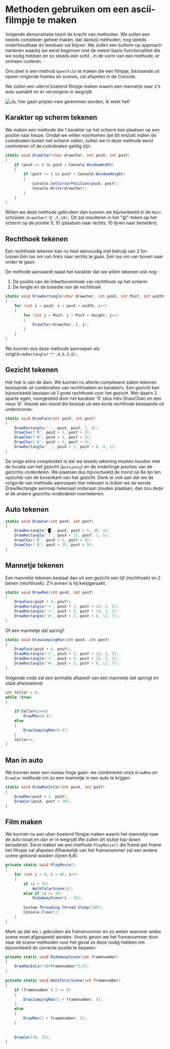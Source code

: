 # Methoden gebruiken om een ascii-filmpje te maken

Volgende demonstratie toont de kracht van methoden. We zullen een steeds complexer geheel maken, dat dankzij methoden, nog steeds onderhoudbaar én leesbaar zal blijven. We zullen een bottom-up approach hanteren waarbij we eerst beginnen met de meest basis-functionaliteit die we nodig hebben en zo steeds een schil , in de vorm van een methode, er omheen coderen. 

Ons doel is een method ``SpeelFilm`` te maken die een filmpje, bestaande uit opeen volgende frames en scenes, zal afspelen in de Console.

We zullen een uiterst boeiend filmpje maken waarin een mannetje naar z’n auto wandelt en er vervolgens in wegrijdt.

![Ja, hier gaan prijzen mee gewonnen worden, ik weet het!](../assets/Aallinone/asciimovie.png)

## Karakter op scherm tekenen
We maken een methode die 1 karakter op het scherm kan plaatsen op een positie naar keuze. Omdat we willen voorkomen dat dit mislukt indien de coördinaten buiten het scherm vallen, zullen we in deze methode eerst controleren of de coördinaten geldig zijn.

```csharp
static void DrawChar(char drawchar, int posX, int posY)
{
    if (posX >= 0 && posX < Console.WindowWidth)
    {
        if (posY >= 0 && posY < Console.WindowHeight)
        {
            Console.SetCursorPosition(posX, posY);
            Console.Write(drawchar);
        }
    }
}
```
Willen we deze methode gebruiken dan kunnen we bijvoorbeeld in de ``Main`` schrijven: ``DrawChar('@',5,10);``
Dit zal resulteren in het "@"-teken op het scherm op de positie 5, 10 (plaatsen naar rechts, 10 lijnen naar beneden).

## Rechthoek tekenen
Een rechthoek tekenen kan nu heel eenvoudig met behulp van 2 for-lussen.Eén lus om van links naar rechts te gaan. Eén lus om van boven naar onder te gaan.

De methode aanvaardt naast het karakter dat we willen tekenen ook nog :

1. De positie van de linkerbovenhoek van rechthoek op het scherm
2. De lengte en de breedte van de rechthoek

```csharp
static void DrawRectangle(char drawchar, int posX, int PosY, int width, int height)
{
    for (int i = posX; i < posX + width; i++)
    {
        for (int j = PosY; j < PosY + height; j++)
        {
            DrawChar(drawchar, i, j);
        }
    }
}
```
We kunnen dus deze methode aanroepen als volgt:``DrawRectangle('*',4,6,3,6);``

## Gezicht tekenen
Het hek is van de dam. We kunnen nu allerlei complexere zaken tekenen bestaande uit combinaties van rechthoeken en karakters. Een gezicht kan bijvoorbeeld bestaan uit 1 grote rechthoek voor het gezicht. Met daarin 2 aparte ogen, voorgesteld door het karakter ‘0’ (dus mbv DrawChar) en een neus 'b'. Alsook een mond die bestaat uit een korte rechthoek bestaande uit underscores:

```csharp
static void DrawFace(int posX, int posY)
{
    DrawRectangle('.', posX, posY, 7, 8);
    DrawChar('0', posX + 2, posY + 2);
    DrawChar('0', posX + 4, posY + 2);
    DrawChar('b', posX + 3, posY + 4);
    DrawRectangle('_', posX + 2, posY + 6, 4, 1);
}
```
De enige extra complexiteit is dat we steeds rekening moeten houden met de locatie van het gezicht (``posx``,``posy``) en de onderlinge posities van de gezichts-onderdelen. We plaatsen dus bijvoorbeeld de mond op 6e lijn ten opzichte van de bovenkant van het gezicht.
Denk er ook aan dat we de volgorde van methode-aanroepen hier relevant is.Indien we de eerste DrawRectangle aanroep helemaal onderaan zouden plaatsen, dan zou deze al de andere gezichts-onderdelen overtekenen.

## Auto tekenen

```csharp
static void DrawCar(int posX, int posY)
{
    DrawRectangle('█', posX, posY + 5, 20, 4);
    DrawRectangle('|', posX + 17, posY, 1, 5);
    DrawChar('O', posX + 5, posY + 9);
    DrawChar('O', posX + 15, posY + 9);
}
```

## Mannetje tekenen
Een mannetje tekenen bestaat dan uit een gezicht een lijf (rechthoek) en 2 benen (rechthoek). Z’n armen is hij kwijtgeraakt:

```csharp
static void DrawMan(int posX, int posY)
{
    DrawFace(posX + 4, posY);
    DrawRectangle('+', posX + 3, posY + 14, 1, 5);
    DrawRectangle('+', posX + 9, posY + 14, 1, 5);
    DrawRectangle('#', posX + 2, posY + 8, 11, 7);
}
```
Of een mannetje dat spring?

```csharp
static void DrawJumpingMan(int posX, int posY)
{
    DrawFace(posX + 4, posY);
    DrawRectangle('+', posX + 3, posY + 14, 1, 5);
    DrawRectangle('+', posX + 9, posY + 15, 5, 1);
    DrawRectangle('#', posX + 2, posY + 8, 11, 7);
}
```
Volgende code zal een animatie afspeelt van een mannetje dat springt en staat afwisselend:

```csharp
int teller = 0;
while (true)
{
     
    if(teller%2==0)
        DrawMan(4,4);
    else
    {
        DrawJumpingMan(4,4);
    }
    teller++;
}
```
## Man in auto
We kunnen weer een niveau hoge gaan: we combineren onze ``DrawMan`` en ``DrawCar`` methode om zo een mannetje in een auto te krijgen:

```csharp
static void DrawManInCar(int posX, int posY)
{
    DrawMan(posX + 2, posY);
    DrawCar(posX, posY + 10);
}
```

## Film maken
We kunnen nu een uber-boeiend filmpje maken waarin het mannetje naar de auto loopt en dan er in wegrijdt.We zullen dit stukje top-down benaderen. Eerst maken we een methode ``PlayMovie()`` die frame per frame het filmpje zal afspelen.Afhankelijk van het framenummer zal een andere scene getoond worden (lijnen 6,8):

```csharp
private static void PlayMovie()
{
    for (int i = 0; i < 60; i++)
    {
        if (i < 35)
            WalkToCarScene(i);
        else if (i >= 35)
            RideAwayScene(i - 35);
 
        System.Threading.Thread.Sleep(100);
        Console.Clear();
    }
}
```
Merk op dat we ``i`` gebruiken als framenummer en zo weten wanneer welke scene moet afgespeeld worden. Voorts geven we het framenummer door naar de scene-methoden voor het geval ze deze nodig hebben om bijvoorbeeld de correcte positie te bepalen:

```csharp
private static void RideAwayScene(int framenumber)
{
    DrawManInCar(40+framenumber*2,5);
}
 
private static void WalkToCarScene(int framenumber)
{
    if (framenumber % 2 == 0)
    {
        DrawJumpingMan(1 + framenumber, 5);
    }
    else
    {
        DrawMan(1 + framenumber, 5);
    }
 
 
    DrawCar(40, 15);
}
```


